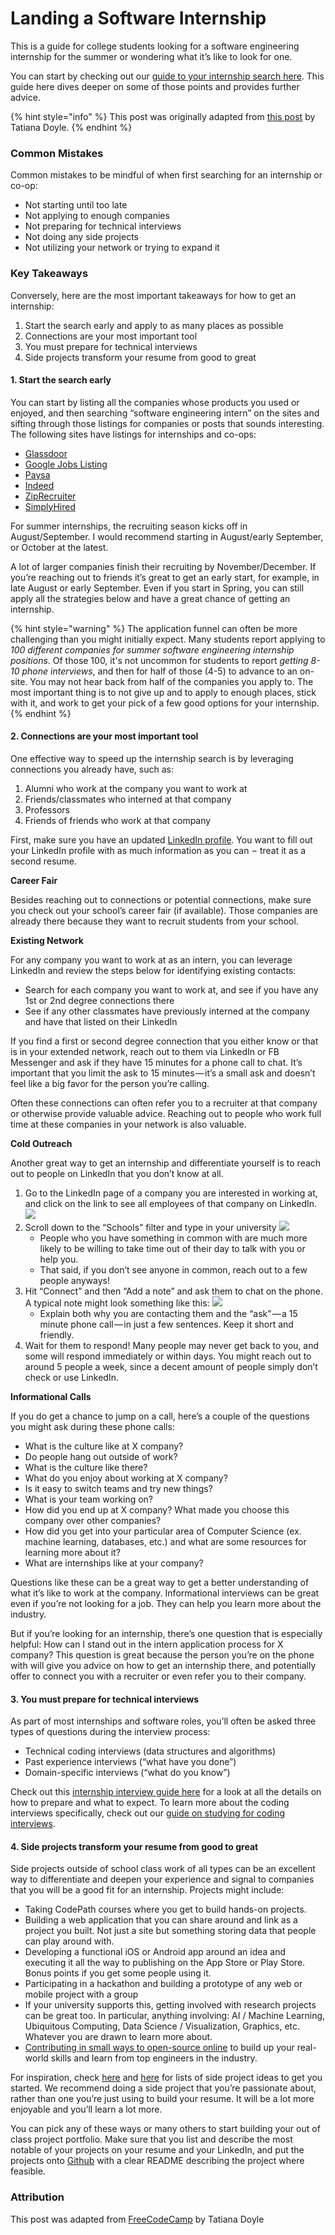 # Landing a Software Internship

This is a guide for college students looking for a software engineering internship for the summer or wondering what it’s like to look for one.

You can start by checking out our [guide to your internship search here](https://medium.com/@seaon/3-step-guide-to-nail-your-internship-search-82ed58f7f6a). This guide here dives deeper on some of those points and provides further advice.

{% hint style="info" %}
This post was originally adapted from [this post](https://medium.freecodecamp.org/landing-a-software-engineering-internship-66e0d541539a) by Tatiana Doyle.
{% endhint %}

### Common Mistakes <a id="Common-Mistakes"></a>

Common mistakes to be mindful of when first searching for an internship or co-op:

* Not starting until too late
* Not applying to enough companies
* Not preparing for technical interviews
* Not doing any side projects
* Not utilizing your network or trying to expand it

### Key Takeaways <a id="Key-Takeaways"></a>

Conversely, here are the most important takeaways for how to get an internship:

1. Start the search early and apply to as many places as possible
2. Connections are your most important tool
3. You must prepare for technical interviews
4. Side projects transform your resume from good to great

#### 1. Start the search early <a id="1-Start-the-search-early"></a>

You can start by listing all the companies whose products you used or enjoyed, and then searching “software engineering intern” on the sites and sifting through those listings for companies or posts that sounds interesting. The following sites have listings for internships and co-ops:

* [Glassdoor](https://www.glassdoor.com/Job/intern-co-op-software-developer-jobs-SRCH_KO0,31.htm)
* [Google Jobs Listing](https://www.google.com/search?q=co-op&ibp=htl;jobs#fpstate=tldetail&htidocid=MDFPmwMQ9WPs50NaAAAAAA%3D%3D&htivrt=jobs)
* [Paysa](https://www.paysa.com/jobs#!page=1&limit=10&sort=pay&personalized=false&title=Internship)
* [Indeed](https://www.indeed.com/q-Software-Development-Coop-Intern-jobs.html)
* [ZipRecruiter](https://www.ziprecruiter.com/Jobs/Software-Engineer-Co-Op)
* [SimplyHired](https://www.simplyhired.com/search?q=Software+Engineering+Co+Op&l=)

For summer internships, the recruiting season kicks off in August/September. I would recommend starting in August/early September, or October at the latest.

A lot of larger companies finish their recruiting by November/December. If you’re reaching out to friends it’s great to get an early start, for example, in late August or early September. Even if you start in Spring, you can still apply all the strategies below and have a great chance of getting an internship.

{% hint style="warning" %}
The application funnel can often be more challenging than you might initially expect. Many students report applying to _100 different companies for summer software engineering internship positions_. Of those 100, it's not uncommon for students to report _getting 8-10 phone interviews_, and then for half of those \(4-5\) to advance to an on-site. You may not hear back from half of the companies you apply to. The most important thing is to not give up and to apply to enough places, stick with it, and work to get your pick of a few good options for your internship.  
{% endhint %}

#### 2. Connections are your most important tool <a id="2-Connections-are-your-most-important-tool"></a>

One effective way to speed up the internship search is by leveraging connections you already have, such as:

1. Alumni who work at the company you want to work at
2. Friends/classmates who interned at that company
3. Professors
4. Friends of friends who work at that company

First, make sure you have an updated [LinkedIn profile](https://linkedin.com/). You want to fill out your LinkedIn profile with as much information as you can  –  treat it as a second resume.

**Career Fair**

Besides reaching out to connections or potential connections, make sure you check out your school’s career fair \(if available\). Those companies are already there because they want to recruit students from your school.

**Existing Network**

For any company you want to work at as an intern, you can leverage LinkedIn and review the steps below for identifying existing contacts:

* Search for each company you want to work at, and see if you have any 1st or 2nd degree connections there
* See if any other classmates have previously interned at the company and have that listed on their LinkedIn

If you find a first or second degree connection that you either know or that is in your extended network, reach out to them via LinkedIn or FB Messenger and ask if they have 15 minutes for a phone call to chat. It’s important that you limit the ask to 15 minutes — it’s a small ask and doesn’t feel like a big favor for the person you’re calling.

Often these connections can often refer you to a recruiter at that company or otherwise provide valuable advice. Reaching out to people who work full time at these companies in your network is also valuable.

**Cold Outreach**

Another great way to get an internship and differentiate yourself is to reach out to people on LinkedIn that you don’t know at all.

1. Go to the LinkedIn page of a company you are interested in working at, and click on the link to see all employees of that company on LinkedIn. ![](https://s3-ap-northeast-1.amazonaws.com/codepath-hackmd/uploads/upload_0e8ac5353214c120ac9b666fd6902ec4.png)
2. Scroll down to the “Schools” filter and type in your university ![](https://s3-ap-northeast-1.amazonaws.com/codepath-hackmd/uploads/upload_46ce9c10e339f26f7e8a8fc19617ccf2.png)
   * People who you have something in common with are much more likely to be willing to take time out of their day to talk with you or help you.
   * That said, if you don’t see anyone in common, reach out to a few people anyways!
3. Hit “Connect” and then “Add a note” and ask them to chat on the phone. A typical note might look something like this: ![](https://s3-ap-northeast-1.amazonaws.com/codepath-hackmd/uploads/upload_911900b92f0f405540c8c664f5569220.png)
   * Explain both why you are contacting them and the “ask” — a 15 minute phone call — in just a few sentences. Keep it short and friendly.
4. Wait for them to respond! Many people may never get back to you, and some will respond immediately or within days. You might reach out to around 5 people a week, since a decent amount of people simply don’t check or use LinkedIn.

**Informational Calls**

If you do get a chance to jump on a call, here’s a couple of the questions you might ask during these phone calls:

* What is the culture like at X company?
* Do people hang out outside of work?
* What is the culture like there?
* What do you enjoy about working at X company?
* Is it easy to switch teams and try new things?
* What is your team working on?
* How did you end up at X company? What made you choose this company over other companies?
* How did you get into your particular area of Computer Science \(ex. machine learning, databases, etc.\) and what are some resources for learning more about it?
* What are internships like at your company?

Questions like these can be a great way to get a better understanding of what it’s like to work at the company. Informational interviews can be great even if you’re not looking for a job. They can help you learn more about the industry.

But if you’re looking for an internship, there’s one question that is especially helpful: How can I stand out in the intern application process for X company? This question is great because the person you’re on the phone with will give you advice on how to get an internship there, and potentially offer to connect you with a recruiter or even refer you to their company.

#### 3. You must prepare for technical interviews <a id="3-You-must-prepare-for-technical-interviews"></a>

As part of most internships and software roles, you’ll often be asked three types of questions during the interview process:

* Technical coding interviews \(data structures and algorithms\)
* Past experience interviews \(“what have you done”\)
* Domain-specific interviews \(“what do you know”\)

Check out this [internship interview guide here](../technical-interviewing/technical-interviewing-guide.md) for a look at all the details on how to prepare and what to expect. To learn more about the coding interviews specifically, check out our [guide on studying for coding interviews](../technical-interviewing/studying-for-tech-interviews/).

#### 4. Side projects transform your resume from good to great <a id="4-Side-projects-transform-your-resume-from-good-to-great"></a>

Side projects outside of school class work of all types can be an excellent way to differentiate and deepen your experience and signal to companies that you will be a good fit for an internship. Projects might include:

* Taking CodePath courses where you get to build hands-on projects.
* Building a web application that you can share around and link as a project you built. Not just a site but something storing data that people can play around with.
* Developing a functional iOS or Android app around an idea and executing it all the way to publishing on the App Store or Play Store. Bonus points if you get some people using it.
* Participating in a hackathon and building a prototype of any web or mobile project with a group
* If your university supports this, getting involved with research projects can be great too. In particular, anything involving: AI / Machine Learning, Ubiquitous Computing, Data Science / Visualization, Graphics, etc. Whatever you are drawn to learn more about.
* [Contributing in small ways to open-source online](../software-engineering/your-questions-answered/#how-can-we-contribute-to-open-source-software-and-how-do-we-approach-or-get-started) to build up your real-world skills and learn from top engineers in the industry.

For inspiration, check [here](https://github.com/karan/Projects) and [here](http://www.dreamincode.net/forums/topic/78802-martyr2s-mega-project-ideas-list/) for lists of side project ideas to get you started. We recommend doing a side project that you’re passionate about, rather than one you’re just using to build your resume. It will be a lot more enjoyable and you’ll learn a lot more.

You can pick any of these ways or many others to start building your out of class project portfolio. Make sure that you list and describe the most notable of your projects on your resume and your LinkedIn, and put the projects onto [Github](https://github.com/) with a clear README describing the project where feasible.

### Attribution <a id="Attribution"></a>

This post was adapted from [FreeCodeCamp](https://medium.freecodecamp.org/landing-a-software-engineering-internship-66e0d541539a) by Tatiana Doyle


